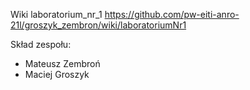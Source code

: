 Wiki laboratorium_nr_1
https://github.com/pw-eiti-anro-21l/groszyk_zembron/wiki/laboratoriumNr1

Skład zespołu:
- Mateusz Zembroń
- Maciej Groszyk
